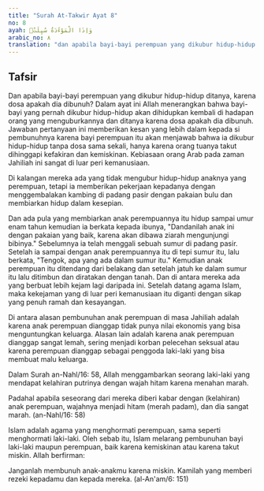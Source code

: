 ```yaml
---
title: "Surah At-Takwir Ayat 8"
no: 8
ayah: وَاِذَا الْمَوْءٗدَةُ سُىِٕلَتْۖ 
arabic_no: ٨
translation: "dan apabila bayi-bayi perempuan yang dikubur hidup-hidup ditanya, "
---
```


## Tafsir

Dan apabila bayi-bayi perempuan yang dikubur hidup-hidup ditanya, karena dosa apakah dia dibunuh? Dalam ayat ini Allah menerangkan bahwa bayi-bayi yang pernah dikubur hidup-hidup akan dihidupkan kembali di hadapan orang yang menguburkannya dan ditanya karena dosa apakah dia dibunuh. Jawaban pertanyaan ini memberikan kesan yang lebih dalam kepada si pembunuhnya karena bayi perempuan itu akan menjawab bahwa ia dikubur hidup-hidup tanpa dosa sama sekali, hanya karena orang tuanya takut dihinggapi kefakiran dan kemiskinan. Kebiasaan orang Arab pada zaman Jahiliah ini sangat di luar peri kemanusiaan.

Di kalangan mereka ada yang tidak mengubur hidup-hidup anaknya yang perempuan, tetapi ia memberikan pekerjaan kepadanya dengan menggembalakan kambing di padang pasir dengan pakaian bulu dan membiarkan hidup dalam kesepian.

Dan ada pula yang membiarkan anak perempuannya itu hidup sampai umur enam tahun kemudian ia berkata kepada ibunya, "Dandanilah anak ini dengan pakaian yang baik, karena akan dibawa ziarah mengunjungi bibinya." Sebelumnya ia telah menggali sebuah sumur di padang pasir. Setelah ia sampai dengan anak perempuannya itu di tepi sumur itu, lalu berkata, "Tengok, apa yang ada dalam sumur itu." Kemudian anak perempuan itu ditendang dari belakang dan setelah jatuh ke dalam sumur itu lalu ditimbun dan diratakan dengan tanah. Dan di antara mereka ada yang berbuat lebih kejam lagi daripada ini. Setelah datang agama Islam, maka kekejaman yang di luar peri kemanusiaan itu diganti dengan sikap yang penuh ramah dan kesayangan.

Di antara alasan pembunuhan anak perempuan di masa Jahiliah adalah karena anak perempuan dianggap tidak punya nilai ekonomis yang bisa menguntungkan keluarga. Alasan lain adalah karena anak perempuan dianggap sangat lemah, sering menjadi korban pelecehan seksual atau karena perempuan dianggap sebagai penggoda laki-laki yang bisa membuat malu keluarga.

Dalam Surah an-Nahl/16: 58, Allah menggambarkan seorang laki-laki yang mendapat kelahiran putrinya dengan wajah hitam karena menahan marah.

Padahal apabila seseorang dari mereka diberi kabar dengan (kelahiran) anak perempuan, wajahnya menjadi hitam (merah padam), dan dia sangat marah. (an-Nahl/16: 58)

Islam adalah agama yang menghormati perempuan, sama seperti menghormati laki-laki. Oleh sebab itu, Islam melarang pembunuhan bayi laki-laki maupun perempuan, baik karena kemiskinan atau karena takut miskin. Allah berfirman:

Janganlah membunuh anak-anakmu karena miskin. Kamilah yang memberi rezeki kepadamu dan kepada mereka. (al-An'am/6: 151)